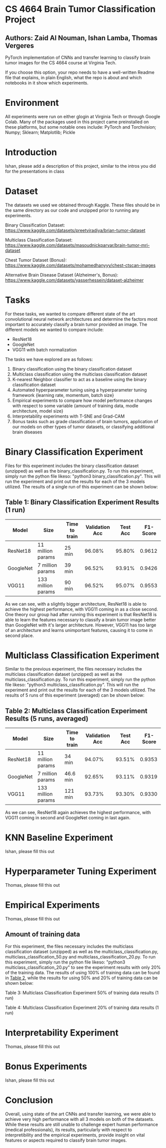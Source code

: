 # CS 4664 Brain Tumor Classification Project
## Authors: Zaid Al Nouman, Ishan Lamba, Thomas Vergeres

PyTorch implementation of CNNs and transfer learning to classify brain tumor images for the CS 4664 course at Virginia Tech. 

If you choose this option, your repo needs to have a well-written Readme file that explains, in plain English, what the repo is about and which notebooks in it show which experiments.

# Environment
All experiments were run on either glogin at Virginia Tech or through Google Colab. Many of the packages used in this project came preinstalled on these platforms, but some notable ones include: PyTorch and Torchvision; Numpy; Sklearn; Matplotlib; Pickle

# Introduction

Ishan, please add a description of this project, similar to the intros you did for the presentations in class

# Dataset

The datasets we used we obtained through Kaggle. These files should be in the same directory as our code and unzipped prior to running any experiments. 

Binary Classification Dataset: https://www.kaggle.com/datasets/preetviradiya/brian-tumor-dataset

Multiclass Classification Dataset: https://www.kaggle.com/datasets/masoudnickparvar/brain-tumor-mri-dataset

Chest Tumor Dataset (Bonus): https://www.kaggle.com/datasets/mohamedhanyyy/chest-ctscan-images

Alternative Brain Disease Dataset (Alzheimer's, Bonus): https://www.kaggle.com/datasets/yasserhessein/dataset-alzheimer

# Tasks

For these tasks, we wanted to compare different state of the art convolutional neural network architectures and determine the factors most important to accurately classify a brain tumor provided an image. The different models we wanted to compare include:

- ResNet18
- GoogleNet
- VGG11 with batch normalization

The tasks we have explored are as follows:

1) Binary classification using the binary classification dataset
2) Multiclass classification using the multiclass classification dataset
3) K-nearest Neighbor classifier to act as a baseline using the binary classification dataset
4) Automated hyperparameter tuning using a hyperparameter tuning framework {learning rate, momentum, batch size}
5) Empirical experiments to compare how model performance changes with respect to some variable {amount of training data, modle architecture, model size}
6) Interpretability experiments with T-SNE and Grad-CAM
7) Bonus tasks such as grade classification of brain tumors, application of our models on other types of tumor datasets, or classifying additional brain diseases

# Binary Classification Experiment

Files for this experiment includes the binary classification dataset (unzipped) as well as the binary_classification.py. To run this experiment, simply run the python file likeso: "python3 binary_classification.py". This will run the experiment and print out the results for each of the 3 models utilized. The results of a single run of this experiment can be shown below:

## Table 1: Binary Classification Experiment Results (1 run)
| Model | Size | Time to train | Validation Acc | Test Acc | F1-Score
| --- | --- | --- | --- | --- | --- |
| ResNet18 | 11 million params | 25 min | 96.08% | 95.80% | 0.9612 |
| GoogleNet | 7 million params | 39 min | 96.52% | 93.91% | 0.9426 |
| VGG11 | 133 million params | 90 min | 96.52% | 95.07% | 0.9553 |

As we can see, with a slightly bigger architecture, ResNet18 is able to achieve the highest performance, with VGG11 coming in as a close second. One theory our group had after running this experiment is that ResNet18 is able to learn the features necessary to classify a brain tumor image better than GoogleNet with it's larger architecture. However, VGG11 has too large of an architecture and learns unimportant features, causing it to come in second place. 

# Multiclass Classification Experiment

Similar to the previous experiment, the files necessary includes the multiclass classification dataset (unzipped) as well as the multiclass_classification.py. To run this experiment, simply run the python file likeso: "python3 multiclass_classification.py". This will run the experiment and print out the results for each of the 3 models utilized. The results of 5 runs of this experiment (averaged) can be shown below:

## Table 2: Multiclass Classification Experiment Results (5 runs, averaged)
| Model | Size | Time to train | Validation Acc | Test Acc | F1-Score
| --- | --- | --- | --- | --- | --- |
| ResNet18 | 11 million params | 34 min | 94.07% | 93.51% | 0.9353 |
| GoogleNet | 7 million params | 46.6 min | 92.65% | 93.11% | 0.9319 |
| VGG11 | 133 million params | 121 min | 93.73% | 93.30% | 0.9330 |

As we can see, ResNet18 again achieves the highest performance, with VGG11 coming in second and GoogleNet coming in last again. 

# KNN Baseline Experiment

Ishan, please fill this out

# Hyperparameter Tuning Experiment

Thomas, please fill this out 

# Empirical Experiments

Thomas, please fill this out 

## Amount of training data

For this experiment, the files necessary includes the multiclass classification dataset (unzipped) as well as the multiclass_classification.py, multiclass_classification_50.py and multiclass_classification_20.py. To run this experiment, simply run the python file likeso: "python3 multiclass_classification_20.py" to see the experiment results with only 20% of the training data. The results of using 100% of training data can be found in [Table 2](#table-2-multiclass-classification-experiment-results-5-runs-averaged), while the results for using 50% and 20% of training data can be shown below: 

Table 3: Multiclass Classification Experiment 50% of training data results (1 run)

<Insert experiment results here>
  
Table 4: Multiclass Classification Experiment 20% of training data results (1 run)

<Insert experiment results here>

# Interpretability Experiment

Thomas, please fill this out 

# Bonus Experiments

Ishan, please fill this out

# Conclusion

Overall, using state of the art CNNs and transfer learning, we were able to achieve very high performance with all 3 models on both of the datasets. While these results are still unable to challenge expert human performance (medical professionals), its results, particularly with respect to interpretibility and the empirical experiments, provide insight on vital features or aspects required to classify brain tumor images. 
  
